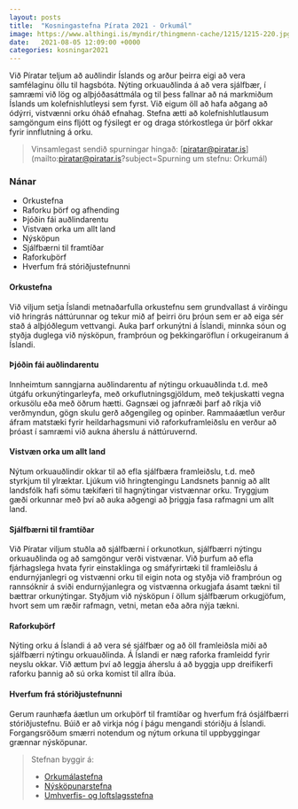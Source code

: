```yaml
---
layout: posts
title:  "Kosningastefna Pírata 2021 - Orkumál"
image: https://www.althingi.is/myndir/thingmenn-cache/1215/1215-220.jpg
date:   2021-08-05 12:09:00 +0000
categories: kosningar2021
---
```

Við Píratar teljum að auðlindir Íslands og arður þeirra eigi að vera samfélaginu öllu til hagsbóta. Nýting orkuauðlinda á að vera sjálfbær, í samræmi við lög og alþjóðasáttmála og til þess fallnar að ná markmiðum Íslands um kolefnishlutleysi sem fyrst. Við eigum öll að hafa aðgang að ódýrri, vistvænni orku óháð efnahag. Stefna ætti að kolefnishlutlausum samgöngum eins fljótt og fýsilegt er og draga stórkostlega úr þörf okkar fyrir innflutning á orku.

> Vinsamlegast sendið spurningar hingað: [piratar@piratar.is](mailto:piratar@piratar.is?subject=Spurning um stefnu: Orkumál)

### Nánar
- Orkustefna 
- Raforku þörf og afhending 
- Þjóðin fái auðlindarentu 
- Vistvæn orka um allt land 
- Nýsköpun 
- Sjálfbærni til framtíðar 
- Raforkuþörf 
- Hverfum frá stóriðjustefnunni

#### Orkustefna 
Við viljum setja Íslandi metnaðarfulla orkustefnu sem grundvallast á virðingu við hringrás náttúrunnar og tekur mið af þeirri öru þróun sem er að eiga sér stað á alþjóðlegum vettvangi. Auka þarf orkunýtni á Íslandi, minnka sóun og styðja duglega við nýsköpun, framþróun og þekkingaröflun í orkugeiranum á Íslandi.

#### Þjóðin fái auðlindarentu 
Innheimtum sanngjarna auðlindarentu af nýtingu orkuauðlinda t.d. með útgáfu orkunýtingarleyfa, með orkuflutningsgjöldum, með tekjuskatti vegna orkusölu eða með öðrum hætti. Gagnsæi og jafnræði þarf að ríkja við verðmyndun, gögn skulu gerð aðgengileg og opinber. Rammaáætlun verður áfram matstæki fyrir heildarhagsmuni við raforkuframleiðslu en verður að þróast í samræmi við aukna áherslu á náttúruvernd.

#### Vistvæn orka um allt land 
Nýtum orkuauðlindir okkar til að efla sjálfbæra framleiðslu, t.d. með styrkjum til ylræktar. Ljúkum við hringtengingu Landsnets þannig að allt landsfólk hafi sömu tækifæri til hagnýtingar vistvænnar orku. Tryggjum gæði orkunnar með því að auka aðgengi að þriggja fasa rafmagni um allt land.

#### Sjálfbærni til framtíðar 
Við Píratar viljum stuðla að sjálfbærni í orkunotkun, sjálfbærri nýtingu orkuauðlinda og að samgöngur verði vistvænar. Við þurfum að efla fjárhagslega hvata fyrir einstaklinga og smáfyrirtæki til framleiðslu á endurnýjanlegri og vistvænni orku til eigin nota og styðja við framþróun og rannsóknir á sviði endurnýjanlegra og vistvænna orkugjafa ásamt tækni til bættrar orkunýtingar. Styðjum við nýsköpun í öllum sjálfbærum orkugjöfum, hvort sem um ræðir rafmagn, vetni, metan eða aðra nýja tækni.

#### Raforkuþörf 
Nýting orku á Íslandi á að vera sé sjálfbær og að öll framleiðsla miði að sjálfbærri nýtingu orkuauðlinda. Á Íslandi er næg raforka framleidd fyrir neyslu okkar. Við ættum því að leggja áherslu á að byggja upp dreifikerfi raforku þannig að sú orka komist til allra íbúa.

#### Hverfum frá stóriðjustefnunni 
Gerum raunhæfa áætlun um orkuþörf til framtíðar og hverfum frá ósjálfbærri stóriðjustefnu. Búið er að virkja nóg í þágu mengandi stóriðju á Íslandi. Forgangsröðum smærri notendum og nýtum orkuna til uppbyggingar grænnar nýsköpunar.

> Stefnan byggir á: 
> - [Orkumálastefna](https://x.piratar.is/polity/1/document/215/) 
> - [Nýsköpunarstefna](https://x.piratar.is/polity/1/document/492/)
> - [Umhverfis- og loftslagsstefna](https://x.piratar.is/polity/1/document/489/)